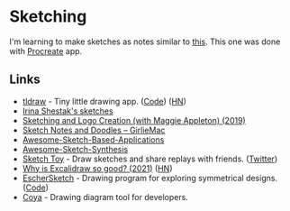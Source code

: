 # Sketching

I'm learning to make sketches as notes similar to [this](https://twitter.com/_lrlna/status/1129361644134567936). This one was done with [Procreate](https://procreate.art) app.

## Links

- [tldraw](https://www.tldraw.com/) - Tiny little drawing app. ([Code](https://github.com/tldraw/tldraw)) ([HN](https://news.ycombinator.com/item?id=29261733))
- [Irina Shestak's sketches](https://github.com/lrlna/sketchin)
- [Sketching and Logo Creation (with Maggie Appleton) (2019)](https://www.youtube.com/watch?v=4mrrNAjiTvk)
- [Sketch Notes and Doodles – GirlieMac](https://girliemac.com/doodles/)
- [Awesome-Sketch-Based-Applications](https://github.com/MarkMoHR/Awesome-Sketch-Based-Applications)
- [Awesome-Sketch-Synthesis](https://github.com/MarkMoHR/Awesome-Sketch-Synthesis)
- [Sketch Toy](https://sketchtoy.com/) - Draw sketches and share replays with friends. ([Twitter](https://twitter.com/sketchtoy))
- [Why is Excalidraw so good? (2021)](https://offbyone.us/posts/why-is-excalidraw-so-good/) ([HN](https://news.ycombinator.com/item?id=29109995))
- [EscherSketch](https://eschersket.ch/) - Drawing program for exploring symmetrical designs. ([Code](https://github.com/levskaya/eschersketch))
- [Coya](https://github.com/AlexanderMykulych/coya) - Drawing diagram tool for developers.
